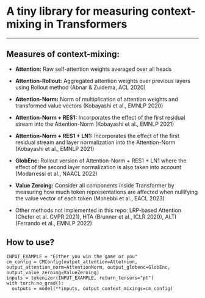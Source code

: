 # A tiny library for measuring context-mixing in Transformers
---

## Measures of context-mixing:

- **Attention:** Raw self-attention weights averaged over all heads

- **Attention-Rollout:** Aggregated attention weights over previous layers using Rollout method (Abnar & Zuidema, ACL 2020)

- **Attention-Norm:** Norm of multiplication of attention weights and transformed value vectors (Kobayashi et al., EMNLP 2020)
  
- **Attention-Norm + RES1:** Incorporates the effect of the first residual stream into the Attention-Norm (Kobayashi et al., EMNLP 2021)

- **Attention-Norm + RES1 + LN1:** Incorporates the effect of the first residual stream and layer normalization into the Attention-Norm (Kobayashi et al., EMNLP 2021)

- **GlobEnc:** Rollout version of Attention-Norm + RES1 + LN1 where the effect of the second layer normalization is also taken into account (Modarressi et al., NAACL 2022)

- **Value Zeroing:** Consider all components inside Transformer by measuring how much token representations are affected when nullifying the value vector of each token (Mohebbi et al., EACL 2023)

- Other methods not implemented in this repo: LRP-based Attention (Chefer et al. CVPR 2021), HTA (Brunner et al., ICLR 2020), ALTI (Ferrando et al., EMNLP 2022)


## How to use?
```
INPUT_EXAMPLE = "Either you win the game or you"
cm_config = CMConfig(output_attention=Attetnion, output_attention_norm=AttentionNorm, output_globenc=GlobEnc, output_value_zeroing=ValueZeroing)
inputs = tokenizer(INPUT_EXAMPLE, return_tensors="pt")
with torch.no_grad():
  outputs = model(**inputs, output_context_mixings=cm_config)
```
